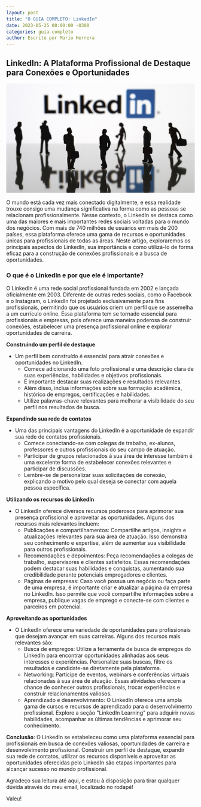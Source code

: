 ```yaml
---
layout: post
title: "O GUIA COMPLETO: LinkedIn"
date: 2023-05-25 00:00:00 -0300
categories: guia-completo
author: Escrito por Mario Herrera
---
```


## LinkedIn: A Plataforma Profissional de Destaque para Conexões e Oportunidades

![](https://github.com/mariopuebla17/blog/blob/main/_images/20230525/linkedin.jpg?raw=true)


O mundo está cada vez mais conectado digitalmente, e essa realidade trouxe consigo uma mudança significativa na forma como as pessoas se relacionam profissionalmente. Nesse contexto, o LinkedIn se destaca como uma das maiores e mais importantes redes sociais voltadas para o mundo dos negócios. Com mais de 740 milhões de usuários em mais de 200 países, essa plataforma oferece uma gama de recursos e oportunidades únicas para profissionais de todas as áreas. Neste artigo, exploraremos os principais aspectos do LinkedIn, sua importância e como utilizá-lo de forma eficaz para a construção de conexões profissionais e a busca de oportunidades.

### O que é o LinkedIn e por que ele é importante?

O LinkedIn é uma rede social profissional fundada em 2002 e lançada oficialmente em 2003. Diferente de outras redes sociais, como o Facebook e o Instagram, o LinkedIn foi projetado exclusivamente para fins profissionais, permitindo que os usuários criem um perfil que se assemelha a um currículo online. Essa plataforma tem se tornado essencial para profissionais e empresas, pois oferece uma maneira poderosa de construir conexões, estabelecer uma presença profissional online e explorar oportunidades de carreira.

**Construindo um perfil de destaque**  
- Um perfil bem construído é essencial para atrair conexões e oportunidades no LinkedIn. 
  - Comece adicionando uma foto profissional e uma descrição clara de suas experiências, habilidades e objetivos profissionais. 
  - É importante destacar suas realizações e resultados relevantes. 
  - Além disso, inclua informações sobre sua formação acadêmica, histórico de empregos, certificações e habilidades. 
  - Utilize palavras-chave relevantes para melhorar a visibilidade do seu perfil nos resultados de busca.

**Expandindo sua rede de contatos**
- Uma das principais vantagens do LinkedIn é a oportunidade de expandir sua rede de contatos profissionais. 
  - Comece conectando-se com colegas de trabalho, ex-alunos, professores e outros profissionais do seu campo de atuação. 
  - Participar de grupos relacionados à sua área de interesse também é uma excelente forma de estabelecer conexões relevantes e participar de discussões. 
  - Lembre-se de personalizar suas solicitações de conexão, explicando o motivo pelo qual deseja se conectar com aquela pessoa específica.

**Utilizando os recursos do LinkedIn**
- O LinkedIn oferece diversos recursos poderosos para aprimorar sua presença profissional e aproveitar as oportunidades. Alguns dos recursos mais relevantes incluem:
  - Publicações e compartilhamentos: Compartilhe artigos, insights e atualizações relevantes para sua área de atuação. Isso demonstra seu conhecimento e expertise, além de aumentar sua visibilidade para outros profissionais.
  - Recomendações e depoimentos: Peça recomendações a colegas de trabalho, supervisores e clientes satisfeitos. Essas recomendações podem destacar suas habilidades e conquistas, aumentando sua credibilidade perante potenciais empregadores e clientes.
  - Páginas de empresas: Caso você possua um negócio ou faça parte de uma empresa, é importante criar e atualizar a página da empresa no LinkedIn. Isso permite que você compartilhe informações sobre a empresa, publique vagas de emprego e conecte-se com clientes e parceiros em potencial.

**Aproveitando as oportunidades**
- O LinkedIn oferece uma variedade de oportunidades para profissionais que desejam avançar em suas carreiras. Alguns dos recursos mais relevantes são:
  - Busca de empregos: Utilize a ferramenta de busca de empregos do LinkedIn para encontrar oportunidades alinhadas aos seus interesses e experiências. Personalize suas buscas, filtre os resultados e candidate-se diretamente pela plataforma.
  - Networking: Participe de eventos, webinars e conferências virtuais relacionadas à sua área de atuação. Essas atividades oferecem a chance de conhecer outros profissionais, trocar experiências e construir relacionamentos valiosos.
  - Aprendizado e desenvolvimento: O LinkedIn oferece uma ampla gama de cursos e recursos de aprendizado para o desenvolvimento profissional. Explore a seção "LinkedIn Learning" para adquirir novas habilidades, acompanhar as últimas tendências e aprimorar seu conhecimento.

**Conclusão**: O LinkedIn se estabeleceu como uma plataforma essencial para profissionais em busca de conexões valiosas, oportunidades de carreira e desenvolvimento profissional. Construir um perfil de destaque, expandir sua rede de contatos, utilizar os recursos disponíveis e aproveitar as oportunidades oferecidas pelo LinkedIn são etapas importantes para alcançar sucesso no mundo profissional.


Agradeço sua leitura até aqui, e estou à disposição para tirar qualquer dúvida através do meu email, localizado no rodapé!

Valeu!
